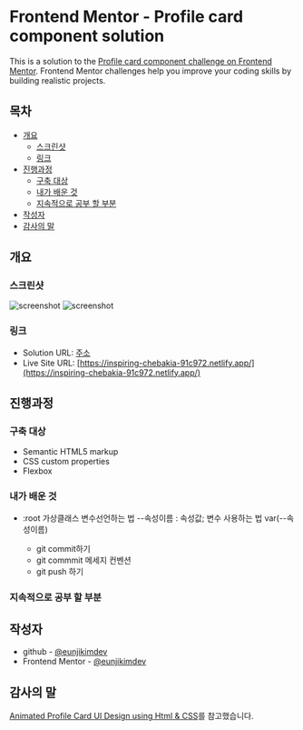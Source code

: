 # Frontend Mentor - Profile card component solution

This is a solution to the [Profile card component challenge on Frontend Mentor](https://www.frontendmentor.io/challenges/profile-card-component-cfArpWshJ). Frontend Mentor challenges help you improve your coding skills by building realistic projects.

## 목차

- [개요](#개요)
  - [스크린샷](#스크린샷)
  - [링크](#링크)
- [진행과정](#진행과정)
  - [구축 대상](#구축-대상)
  - [내가 배운 것](#내가-배운-것)
  - [지속적으로 공부 할 부분](#지속적으로-공부-할-부분)
- [작성자](#작성자)
- [감사의 말](#감사의-말)

## 개요

### 스크린샷

![screenshot](https://user-images.githubusercontent.com/107173877/232821360-f834184f-6919-4f42-b3de-68bd16057662.png)
![screenshot](https://user-images.githubusercontent.com/107173877/232821724-37360aa1-b315-4282-b26b-c15f87541987.png)

### 링크

- Solution URL: [주소]()
- Live Site URL: [https://inspiring-chebakia-91c972.netlify.app/](https://inspiring-chebakia-91c972.netlify.app/)

## 진행과정

### 구축 대상

- Semantic HTML5 markup
- CSS custom properties
- Flexbox

### 내가 배운 것

- :root 가상클래스
  변수선언하는 법
  --속성이름 : 속성값;
  변수 사용하는 법
  var(--속성이름)

  - git commit하기
  - git commmit 메세지 컨벤션
  - git push 하기

### 지속적으로 공부 할 부분

## 작성자

- github - [@eunjikimdev](https://github.com/eunjikimdev)
- Frontend Mentor - [@eunjikimdev](https://www.frontendmentor.io/profile/eunjikimdev)

## 감사의 말

[Animated Profile Card UI Design using Html & CSS](https://www.youtube.com/watch?v=daAVTmsMXeI)를 참고했습니다.

